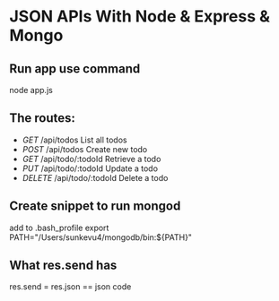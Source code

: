 # JSON APIs With Node & Express & Mongo

## Run app use command

node app.js

## The routes: 
- *GET*		/api/todos			List all todos
- *POST*	/api/todos			Create new todo
- *GET*		/api/todo/:todoId	Retrieve a todo
- *PUT*		/api/todo/:todoId 	Update a todo
- *DELETE*	/api/todo/:todoId	Delete a todo

## Create snippet to run mongod 
add to .bash_profile 
export PATH="/Users/sunkevu4/mongodb/bin:${PATH}"

## What res.send has
res.send = res.json == json code 